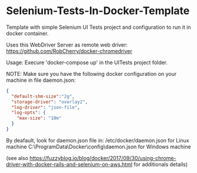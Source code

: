 # Selenium-Tests-In-Docker-Template
Template with simple Selenium UI Tests project and configuration to run it in docker container.

Uses this WebDriver Server as remote web driver: https://github.com/RobCherry/docker-chromedriver

Usage: Execure 'docker-compose up' in the UITests project folder.

NOTE: Make sure you have the following docker configuration on your machine in file daemon.json:
```json
{
  "default-shm-size":"2g",
  "storage-driver": "overlay2",
  "log-driver": "json-file",
  "log-opts": {
    "max-size": "10m"
  }
}
```
By deafault, look for daemon.json file in: 
/etc/docker/daemon.json for Linux machine 
C:\ProgramData\Docker\config\daemon.json for Windows machine 

(see also https://fuzzyblog.io/blog/docker/2017/09/30/using-chrome-driver-with-docker-rails-and-selenium-on-aws.html for additionals details)
